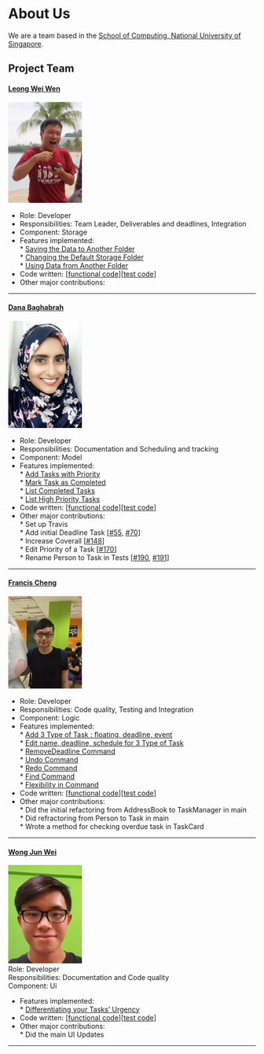 # About Us

We are a team based in the [School of Computing, National University of Singapore](http://www.comp.nus.edu.sg).

## Project Team

#### [Leong Wei Wen](https://github.com/lwwenz)
<img src="images/lwwenz.png" width="150"><br>
 * Role: Developer <br>
 * Responsibilities: Team Leader, Deliverables and deadlines, Integration <br>
 * Component: Storage <br>
 * Features implemented: <br>
         * [Saving the Data to Another Folder](https://github.com/CS2103JAN2017-T09-B2/main/blob/master/docs/UserGuide.md) <br>
         * [Changing the Default Storage Folder](https://github.com/CS2103JAN2017-T09-B2/main/blob/master/docs/UserGuide.md) <br> 
         * [Using Data from Another Folder](https://github.com/CS2103JAN2017-T09-B2/main/blob/master/docs/UserGuide.md) <br>
 * Code written: [[functional code](../collated/main/A0140010M.md)][[test code](../collated/test/A0140010M.md)]
 * Other major contributions: <br>
 
-----

#### [Dana Baghabrah](http://github.com/danab101)
<img src="images/danab101.png" width="150"><br>
* Role: Developer <br>
* Responsibilities: Documentation and Scheduling and tracking <br>
* Component: Model
* Features implemented:<br>
         * [Add Tasks with Priority](https://github.com/CS2103JAN2017-T09-B2/main/blob/master/docs/UserGuide.md)  <br>
         * [Mark Task as Completed](https://github.com/CS2103JAN2017-T09-B2/main/blob/master/docs/UserGuide.md)  <br>
         * [List Completed Tasks](https://github.com/CS2103JAN2017-T09-B2/main/blob/master/docs/UserGuide.md)  <br>
         * [List High Priority Tasks](https://github.com/CS2103JAN2017-T09-B2/main/blob/master/docs/UserGuide.md)  <br>
* Code written: [[functional code](../collated/main/A0144902L.md)][[test code](../collated/test/A0144902L.md)]  <br>
* Other major contributions: <br>
            * Set up Travis <br>
            * Add initial Deadline Task [[#55](https://github.com/CS2103JAN2017-T09-B2/main/pull/#55), [#70](https://github.com/CS2103JAN2017-T09-B2/main/pull/70)]  <br> 
            * Increase Coverall [[#148](https://github.com/CS2103JAN2017-T09-B2/main/pull/148)] <br>
            * Edit Priority of a Task [[#170](https://github.com/CS2103JAN2017-T09-B2/main/pull/170)] <br>
            * Rename Person to Task in Tests [[#190](https://github.com/CS2103JAN2017-T09-B2/main/pull/190), [#191](https://github.com/CS2103JAN2017-T09-B2/main/pull/191)] <br>

-----

#### [Francis Cheng](http://github.com/francischeng070)
<img src="images/francischeng070.png" width="150"><br>
* Role: Developer <br>
* Responsibilities: Code quality, Testing and Integration <br>
* Component: Logic <br>
* Features implemented: <br> 
        * [Add 3 Type of Task : floating, deadline, event](https://github.com/CS2103JAN2017-T09-B2/main/blob/master/docs/UserGuide.md#32-adding-a-task-add-a-)<br>
        * [Edit name, deadline, schedule for 3 Type of Task](https://github.com/CS2103JAN2017-T09-B2/main/blob/master/docs/UserGuide.md#34-editing-a-task-edit) <br>
        * [RemoveDeadline Command](https://github.com/CS2103JAN2017-T09-B2/main/blob/master/docs/UserGuide.md#35-removing-deadline-from-a-task-removedeadline-rd) <br>
        * [Undo Command](https://github.com/CS2103JAN2017-T09-B2/main/blob/master/docs/UserGuide.md#39-undoing-the-latest-command--undo-u) <br>
        * [Redo Command](https://github.com/CS2103JAN2017-T09-B2/main/blob/master/docs/UserGuide.md#310-redoing-the-latest-command--redo-r) <br>
        * [Find Command](https://github.com/CS2103JAN2017-T09-B2/main/blob/master/docs/UserGuide.md#33-finding-a-task-find-f-search)<br>
        * [Flexibility in Command](https://github.com/CS2103JAN2017-T09-B2/main/blob/master/docs/UserGuide.md)  <br>
* Code written: [[functional code](../collated/main/A0139926R.md)][[test code](../collated/test/A0139926R.md)]  <br>
* Other major contributions:<br>
           * Did the initial refactoring from AddressBook to TaskManager in main <br>
           * Did refractoring from Person to Task in main <br>
           * Wrote a method for checking overdue task in TaskCard <br>

-----

#### [Wong Jun Wei](http://github.com/wjunwei94)
<img src="images/wjunwei94.png" width="150"><br>
Role: Developer <br>
Responsibilities: Documentation and Code quality <br>
Component: Ui
* Features implemented:<br>
        * [Differentiating your Tasks’ Urgency](https://github.com/CS2103JAN2017-T09-B2/main/blob/master/docs/UserGuide.md) <br>
* Code written: [[functional code](../collated/main/A0139154E.md)][[test code](../collated/test/A0139154E.md)]  <br>
* Other major contributions: <br>
           * Did the main UI Updates <br>
-----
